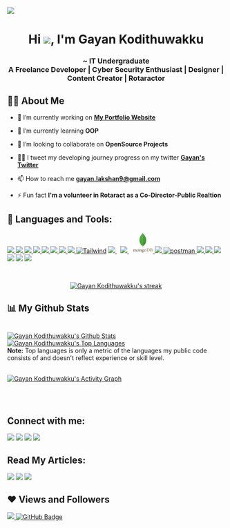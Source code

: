<a href="#"><img height="auto" width="auto" src="https://drive.google.com/uc?export=view&id=1ZETeMA6RUcRq-94Vmfdp1siqZtHZaHN3"/></a>

<h1 align="center">Hi <img src="https://raw.githubusercontent.com/MartinHeinz/MartinHeinz/master/wave.gif" width="30px">, I'm Gayan Kodithuwakku</h1>
<h3 align="center">~ IT Undergraduate <br/>
A Freelance Developer | Cyber Security Enthusiast | Designer | Content Creator | Rotaractor</h3>


## 🙋‍♂️ About Me

- 🔭 I’m currently working on **[My Portfolio Website](https://github.com/GayanKod/gayankod-personalweb)**

- 🌱 I’m currently learning **OOP**

- 👯 I’m looking to collaborate on **OpenSource Projects**

- 👨‍💻 I tweet my developing journey progress on my twitter **[Gayan's Twitter](https://twitter.com/GayanKodX)**

- 📫 How to reach me **gayan.lakshan9@gmail.com**

- ⚡ Fun fact **I'm a volunteer in Rotaract as a Co-Director-Public Realtion**

## 🚀 Languages and Tools:

<p align="left"> 
    <a href="https://www.java.com" target="_blank"> <img src="https://img.icons8.com/color/48/000000/java-coffee-cup-logo.png"/> </a>
    <a href="https://reactjs.org/" target="_blank"> <img src="https://img.icons8.com/color/48/000000/react-native.png"/> </a>
    <a href="https://www.cprogramming.com/" target="_blank"><img src="https://img.icons8.com/color/48/000000/c-programming.png"/> </a>
    <a href="https://www.python.org" target="_blank"> <img src="https://img.icons8.com/color/48/000000/python.png"/> </a>  
    <a href="https://developer.mozilla.org/en-US/docs/Web/JavaScript" target="_blank"> <img src="https://img.icons8.com/color/48/000000/javascript.png"/> </a> 
    <a href="https://www.w3.org/html/" target="_blank"> <img src="https://img.icons8.com/color/48/000000/html-5.png"/> </a> 
    <a href="https://www.w3schools.com/css/" target="_blank"> <img src="https://img.icons8.com/color/48/000000/css3.png"/> </a> 
    <a href="https://getbootstrap.com" target="_blank"> <img src="https://img.icons8.com/color/48/000000/bootstrap.png"/> </a> 
    <a href="https://tailwindcss.com/" target="_blank"> <img src="https://getlogovector.com/wp-content/uploads/2021/01/tailwind-css-logo-vector.png" alt="Tailwind" height="40"/></a>
    <a style="padding-right:8px;" href="https://nodejs.org" target="_blank"> <img src="https://img.icons8.com/color/48/000000/nodejs.png"/> </a> 
    <a style="padding-right:8px;" href="https://www.mysql.com/" target="_blank"> <img src="https://img.icons8.com/fluent/50/000000/mysql-logo.png"/> </a>
    <a href="https://www.mongodb.com/" target="_blank"> <img src="https://raw.githubusercontent.com/devicons/devicon/master/icons/mongodb/mongodb-original-wordmark.svg" alt="mongodb" width="48" height="48"/> </a> 
    <a href="https://firebase.google.com/" target="_blank"> <img src="https://img.icons8.com/color/48/000000/firebase.png"/> </a> 
    <a href="https://postman.com" target="_blank"> <img src="https://www.vectorlogo.zone/logos/getpostman/getpostman-icon.svg" alt="postman" width="45" height="45"/> </a>   
    <a href="https://git-scm.com/" target="_blank"> <img src="https://img.icons8.com/color/48/000000/git.png"/> </a> 
    <a href="https://www.figma.com/" target="_blank"> <img src="https://img.icons8.com/color/48/000000/figma--v1.png"/> </a> 
    <a href="https://www.adobe.com/" target="_blank"> <img src="https://img.icons8.com/color/48/000000/adobe-photoshop--v1.png"/></a>
    <a href="https://www.adobe.com/" target="_blank"> <img src="https://img.icons8.com/color/48/000000/adobe-illustrator--v1.png"/></a>
    <a href="https://www.adobe.com/" target="_blank"> <img src="https://img.icons8.com/color/48/000000/adobe-premiere-pro--v1.png"/></a>
    <a href="https://www.adobe.com/" target="_blank"> <img src="https://img.icons8.com/color/48/000000/adobe-after-effects--v1.png"/></a>
    
</p>

<!-- [![React Badge](https://img.shields.io/badge/-React-61DBFB?style=for-the-badge&labelColor=black&logo=react&logoColor=61DBFB)](#)  [![Javascript Badge](https://img.shields.io/badge/-Javascript-F0DB4F?style=for-the-badge&labelColor=black&logo=javascript&logoColor=F0DB4F)](#) [![Typescript Badge](https://img.shields.io/badge/-Typescript-007acc?style=for-the-badge&labelColor=black&logo=typescript&logoColor=007acc)](#) [![Nodejs Badge](https://img.shields.io/badge/-Nodejs-3C873A?style=for-the-badge&labelColor=black&logo=node.js&logoColor=3C873A)](#) [![GraphQL Badge](https://img.shields.io/badge/-GraphQl-e535ab?style=for-the-badge&labelColor=black&logo=node.js&logoColor=e535ab)](#) -->
<br/>

<p align="center">
    <a href="https://github.com/GayanKod/github-readme-streak-stats">
        <img title="🔥 Get streak stats for your profile at git.io/streak-stats" alt="Gayan Kodithuwakku's streak" src="https://github-readme-streak-stats.herokuapp.com/?user=GayanKod&theme=black-ice&hide_border=true&stroke=0000&background=060A0CD0"/>
    </a>
</p>

## 📊 My Github Stats

  <br/>
    <a href="https://github.com/GayanKod/github-readme-stats"><img alt="Gayan Kodithuwakku's Github Stats" src="https://github-readme-stats.vercel.app/api?username=GayanKod&show_icons=true&count_private=true&theme=react&hide_border=true&bg_color=0D1117" /></a>
  <a href="https://github.com/GayanKod/github-readme-stats"><img alt="Gayan Kodithuwakku's Top Languages" src="https://github-readme-stats.vercel.app/api/top-langs/?username=GayanKod&langs_count=8&count_private=true&layout=compact&theme=react&hide_border=true&bg_color=0D1117" /></a>
  <br/>
  <b>Note:</b> Top languages is only a metric of the languages my public code consists of and doesn't reflect experience or skill level.


<br/>
<br/>

<a href="https://github.com/GayanKod/github-readme-activity-graph"><img alt="Gayan Kodithuwakku's Activity Graph" src="https://activity-graph.herokuapp.com/graph?username=GayanKod&bg_color=0D1117&color=5BCDEC&line=5BCDEC&point=FFFFFF&hide_border=true" /></a>

<br/>
<br/>

## Connect with me:
<p align="left">

<a href = "https://www.linkedin.com/in/gayankod/"><img src="https://img.icons8.com/fluent/48/000000/linkedin.png"/></a>
<a href = "https://twitter.com/GayanKodX"><img src="https://img.icons8.com/fluent/48/000000/twitter.png"/></a>
<a href = "https://www.instagram.com/gayankod/"><img src="https://img.icons8.com/fluent/48/000000/instagram-new.png"/></a>
<a href = "https://www.youtube.com/channel/UCjssvALHRliKClug9G4AAcQ"><img src="https://img.icons8.com/color/48/000000/youtube-play.png"/></a>

</p>

## Read My Articles:
<p align="left">

<a href = "https://dev.to/gayankod"><img src="https://i0.wp.com/softwareengineeringdaily.com/wp-content/uploads/2018/09/dev-community.png?fit=5000%2C2941&ssl=1" height="50px"/></a>
<a href = "https://gayankod.medium.com/"><img src="https://lever-client-logos.s3.us-west-2.amazonaws.com/762fd4bd-7d50-4ac3-80d3-bad44702bf87-1604363697348.png" height="50px"/></a>
<a href = "https://gayankod.hashnode.dev/"><img src="https://cdn.hashnode.com/res/hashnode/image/upload/v1611902473383/CDyAuTy75.png?auto=compress" height="50px"/></a>

</p>

## ❤ Views and Followers
<a href="https://github.com/Meghna-DAS/github-profile-views-counter">
    <img src="https://komarev.com/ghpvc/?username=GayanKod">
</a>
<a href="https://github.com/GayanKod?tab=followers"><img src="https://img.shields.io/github/followers/GayanKod?label=Followers&style=social" alt="GitHub Badge"></a>

<!---
GayanKod/GayanKod is a ✨ special ✨ repository because its `README.md` (this file) appears on your GitHub profile.
You can click the Preview link to take a look at your changes.
--->
